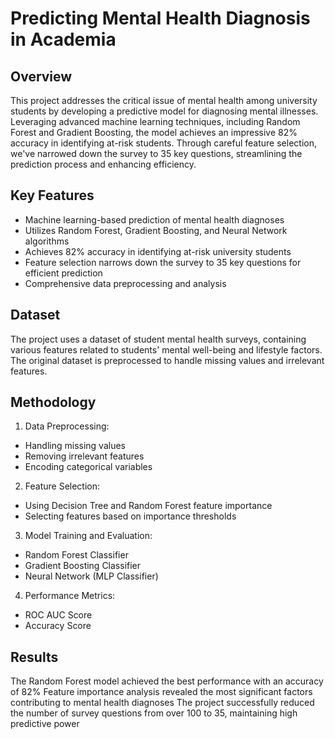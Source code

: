 # Predicting Mental Health Diagnosis in Academia

## Overview
This project addresses the critical issue of mental health among university students by developing a predictive model for diagnosing mental illnesses. Leveraging advanced machine learning techniques, including Random Forest and Gradient Boosting, the model achieves an impressive 82% accuracy in identifying at-risk students. Through careful feature selection, we've narrowed down the survey to 35 key questions, streamlining the prediction process and enhancing efficiency.

## Key Features
- Machine learning-based prediction of mental health diagnoses
- Utilizes Random Forest, Gradient Boosting, and Neural Network algorithms
- Achieves 82% accuracy in identifying at-risk university students
- Feature selection narrows down the survey to 35 key questions for efficient prediction
- Comprehensive data preprocessing and analysis

## Dataset
The project uses a dataset of student mental health surveys, containing various features related to students' mental well-being and lifestyle factors. The original dataset is preprocessed to handle missing values and irrelevant features.

## Methodology
1. Data Preprocessing:
- Handling missing values
- Removing irrelevant features
- Encoding categorical variables
2. Feature Selection:
- Using Decision Tree and Random Forest feature importance
- Selecting features based on importance thresholds
3. Model Training and Evaluation:
- Random Forest Classifier
- Gradient Boosting Classifier
- Neural Network (MLP Classifier)
4. Performance Metrics:
- ROC AUC Score
- Accuracy Score

## Results
The Random Forest model achieved the best performance with an accuracy of 82%
Feature importance analysis revealed the most significant factors contributing to mental health diagnoses
The project successfully reduced the number of survey questions from over 100 to 35, maintaining high predictive power
